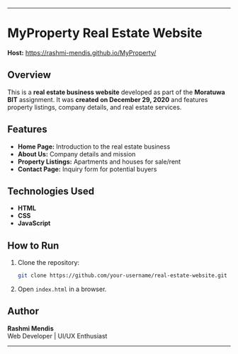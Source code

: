 

---

# MyProperty Real Estate Website  

**Host:**  https://rashmi-mendis.github.io/MyProperty/ 

## Overview  
This is a **real estate business website** developed as part of the **Moratuwa BIT** assignment. It was **created on December 29, 2020** and features property listings, company details, and real estate services.  

## Features  
- **Home Page:** Introduction to the real estate business  
- **About Us:** Company details and mission  
- **Property Listings:** Apartments and houses for sale/rent  
- **Contact Page:** Inquiry form for potential buyers  

## Technologies Used  
- **HTML**  
- **CSS**  
- **JavaScript**  

## How to Run  
1. Clone the repository:  
   ```bash
   git clone https://github.com/your-username/real-estate-website.git
   ```
2. Open `index.html` in a browser.  

## Author  
**Rashmi Mendis**  
Web Developer | UI/UX Enthusiast  

---
